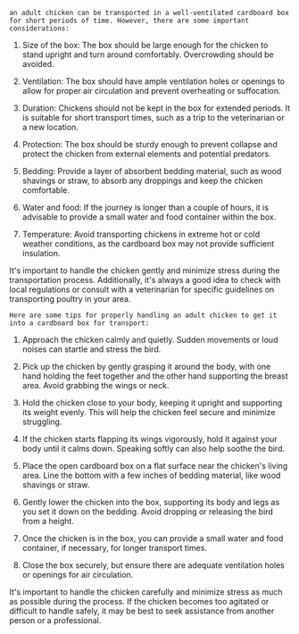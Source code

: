 `an adult chicken can be transported in a well-ventilated cardboard box for short periods of time.
 However, there are some important considerations:`

1. Size of the box: The box should be large enough for the chicken to stand upright and turn around comfortably. Overcrowding should be avoided.

2. Ventilation: The box should have ample ventilation holes or openings to allow for proper air circulation and prevent overheating or suffocation.

3. Duration: Chickens should not be kept in the box for extended periods. It is suitable for short transport times, such as a trip to the veterinarian or a new location.

4. Protection: The box should be sturdy enough to prevent collapse and protect the chicken from external elements and potential predators.

5. Bedding: Provide a layer of absorbent bedding material, such as wood shavings or straw, to absorb any droppings and keep the chicken comfortable.

6. Water and food: If the journey is longer than a couple of hours, it is advisable to provide a small water and food container within the box.

7. Temperature: Avoid transporting chickens in extreme hot or cold weather conditions, as the cardboard box may not provide sufficient insulation.

It's important to handle the chicken gently and minimize stress during the transportation process. Additionally, it's always a good idea to check with local regulations or consult with a veterinarian for specific guidelines on transporting poultry in your area.


`Here are some tips for properly handling an adult chicken to get it into a cardboard box for transport:`

1. Approach the chicken calmly and quietly. Sudden movements or loud noises can startle and stress the bird.

2. Pick up the chicken by gently grasping it around the body, with one hand holding the feet together and the other hand supporting the breast area. Avoid grabbing the wings or neck.

3. Hold the chicken close to your body, keeping it upright and supporting its weight evenly. This will help the chicken feel secure and minimize struggling.

4. If the chicken starts flapping its wings vigorously, hold it against your body until it calms down. Speaking softly can also help soothe the bird.

5. Place the open cardboard box on a flat surface near the chicken's living area. Line the bottom with a few inches of bedding material, like wood shavings or straw.

6. Gently lower the chicken into the box, supporting its body and legs as you set it down on the bedding. Avoid dropping or releasing the bird from a height.

7. Once the chicken is in the box, you can provide a small water and food container, if necessary, for longer transport times.

8. Close the box securely, but ensure there are adequate ventilation holes or openings for air circulation.

It's important to handle the chicken carefully and minimize stress as much as possible during the process. If the chicken becomes too agitated or difficult to handle safely, it may be best to seek assistance from another person or a professional.
